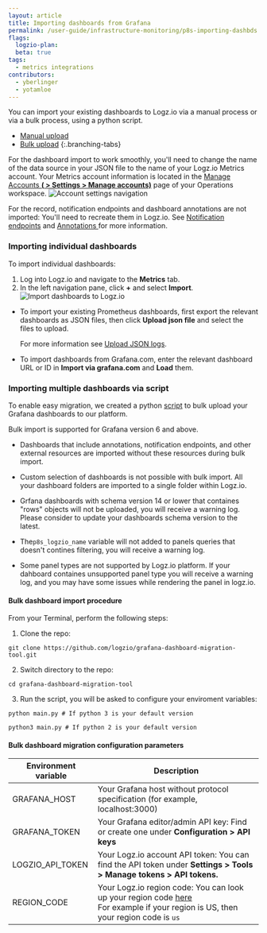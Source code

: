 ```yaml
---
layout: article
title: Importing dashboards from Grafana  
permalink: /user-guide/infrastructure-monitoring/p8s-importing-dashbds.html
flags:
  logzio-plan:  
  beta: true
tags:
  - metrics integrations
contributors:
  - yberlinger
  - yotamloe
---
```

You can import your existing dashboards to Logz.io via a manual process or via a bulk process, using a python script.

<!-- tabContainer:start -->
<div class="branching-container">

* [Manual upload](#manual)
* [Bulk upload](#bulk)
{:.branching-tabs}

<!-- tab:start -->
<div id="manual">
  
For the dashboard import to work smoothly, you'll need to change the name of the data source in your JSON file to the name of your Logz.io Metrics account. 
Your Metrics account information is located in the <a href ="https://app.logz.io/#/dashboard/settings/manage-accounts" target="_blank">Manage Accounts **(<i class="li li-gear"></i> > Settings > Manage accounts)**</a> page of your Operations workspace. ![Account settings navigation](https://dytvr9ot2sszz.cloudfront.net/logz-docs/grafana/p8s-account-token00.png)

For the record, notification endpoints and dashboard annotations are not imported: You'll need to recreate them in Logz.io.  See [Notification endpoints](/user-guide/integrations/endpoints.html) and [Annotations ](/user-guide/infrastructure-monitoring/annotations/)for more information. 

### Importing individual dashboards

To import individual dashboards: 

1. Log into Logz.io and navigate to the **Metrics** tab.
2. In the left navigation pane, click **+** and select **Import**.
![Import dashboards to Logz.io](https://dytvr9ot2sszz.cloudfront.net/logz-docs/grafana/p8simport-dashboards.png)

  - To import your existing Prometheus dashboards, first export the relevant dashboards as JSON files, then click **Upload json file** and select the files to upload. 
    
    For more information see [Upload JSON logs]({{site.baseurl}}/user-guide/shipping/log-sources/json-uploads.html). 
  - To import dashboards from Grafana.com, enter the relevant dashboard URL or ID in **Import via grafana.com** and **Load** them. 

</div>
<!-- tab:end -->

<!-- tab:start -->
<div id="bulk">
  
### Importing multiple dashboards via script 
 
To enable easy migration, we created a python [script](https://github.com/logzio/grafana-dashboard-migration-tool) to bulk upload your Grafana dashboards to our platform.

Bulk import is supported for Grafana version 6 and above.

* Dashboards that include annotations, notification endpoints, and other external resources are imported without these resources during bulk import. 

* Custom selection of dashboards is not possible with bulk import. All your dashboard folders are imported to a single folder within Logz.io.

* Grfana dashboards with schema version 14 or lower that containes "rows" objects will not be uploaded, you will receive a warning log. Please consider to update your dashboards schema version to the latest.

* The`p8s_logzio_name` variable will not added to panels queries that doesn't contines filtering, you will receive a warning log.

* Some panel types are not supported by Logz.io platform. If your dahboard containes unsupported panel type you will receive a warning log, and you may have some issues while rendering the panel in logz.io.

####  Bulk dashboard import procedure

From your Terminal, perform the following steps: 

1. Clone the repo:
``` 
git clone https://github.com/logzio/grafana-dashboard-migration-tool.git
```
2. Switch directory to the repo:
```
cd grafana-dashboard-migration-tool
```
3.  Run the script, you will be asked to configure your enviroment variables:
```
python main.py # If python 3 is your default version
```
```
python3 main.py # If python 2 is your default version
```

#### Bulk dashboard migration configuration parameters

| Environment variable | Description |
|---|---|
| GRAFANA_HOST | Your Grafana host without protocol specification (for example, localhost:3000) |
| GRAFANA_TOKEN | Your Grafana editor/admin API key: Find or create one under **Configuration > API keys** |
| LOGZIO_API_TOKEN | Your Logz.io account API token: You can find the API token under **Settings > Tools > Manage tokens > API tokens.** |
| REGION_CODE | Your Logz.io region code: You can look up your region code [here]( https://docs.logz.io/user-guide/accounts/account-region.html#regions-and-urls) <br> For example if your region is US, then your region code is `us`|


</div>
<!-- tab:end -->
</div>
